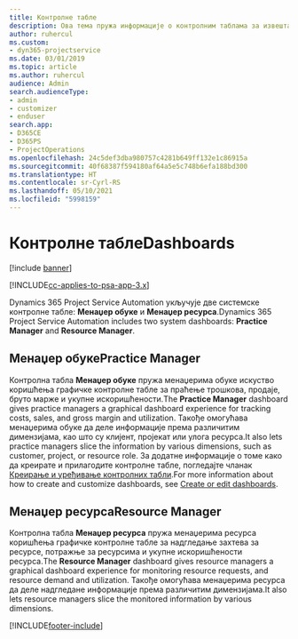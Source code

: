 ```yaml
---
title: Контролне табле
description: Ова тема пружа информације о контролним таблама за извештавање које су укључене у Dynamics 365 Project Service Automation.
author: ruhercul
ms.custom:
- dyn365-projectservice
ms.date: 03/01/2019
ms.topic: article
ms.author: ruhercul
audience: Admin
search.audienceType:
- admin
- customizer
- enduser
search.app:
- D365CE
- D365PS
- ProjectOperations
ms.openlocfilehash: 24c5def3dba980757c4281b649ff132e1c86915a
ms.sourcegitcommit: 40f68387f594180af64a5e5c748b6efa188bd300
ms.translationtype: HT
ms.contentlocale: sr-Cyrl-RS
ms.lasthandoff: 05/10/2021
ms.locfileid: "5998159"
---
```

# <a name="dashboards"></a><span data-ttu-id="8d8cf-103">Контролне табле</span><span class="sxs-lookup"><span data-stu-id="8d8cf-103">Dashboards</span></span>

[!include [banner](../includes/psa-now-project-operations.md)]

[!INCLUDE[cc-applies-to-psa-app-3.x](../includes/cc-applies-to-psa-app-3x.md)]

<span data-ttu-id="8d8cf-104">Dynamics 365 Project Service Automation укључује две системске контролне табле: **Менаџер обуке** и **Менаџер ресурса**.</span><span class="sxs-lookup"><span data-stu-id="8d8cf-104">Dynamics 365 Project Service Automation includes two system dashboards: **Practice Manager** and **Resource Manager**.</span></span>

## <a name="practice-manager"></a><span data-ttu-id="8d8cf-105">Менаџер обуке</span><span class="sxs-lookup"><span data-stu-id="8d8cf-105">Practice Manager</span></span> 

<span data-ttu-id="8d8cf-106">Контролна табла **Менаџер обуке** пружа менаџерима обуке искуство коришћења графичке контролне табле за праћење трошкова, продаје, бруто марже и укупне искоришћености.</span><span class="sxs-lookup"><span data-stu-id="8d8cf-106">The **Practice Manager** dashboard gives practice managers a graphical dashboard experience for tracking costs, sales, and gross margin and utilization.</span></span> <span data-ttu-id="8d8cf-107">Такође омогућава менаџерима обуке да деле информације према различитим димензијама, као што су клијент, пројекат или улога ресурса.</span><span class="sxs-lookup"><span data-stu-id="8d8cf-107">It also lets practice managers slice the information by various dimensions, such as customer, project, or resource role.</span></span> <span data-ttu-id="8d8cf-108">За додатне информације о томе како да креирате и прилагодите контролне табле, погледајте чланак [Креирање и уређивање контролних табли](/dynamics365/customerengagement/on-premises/customize/create-edit-dashboards).</span><span class="sxs-lookup"><span data-stu-id="8d8cf-108">For more information about how to create and customize dashboards, see [Create or edit dashboards](/dynamics365/customerengagement/on-premises/customize/create-edit-dashboards).</span></span>

## <a name="resource-manager"></a><span data-ttu-id="8d8cf-109">Менаџер ресурса</span><span class="sxs-lookup"><span data-stu-id="8d8cf-109">Resource Manager</span></span> 

<span data-ttu-id="8d8cf-110">Контролна табла **Менаџер ресурса** пружа менаџерима ресурса коришћења графичке контролне табле за надгледање захтева за ресурсе, потражње за ресурсима и укупне искоришћености ресурса.</span><span class="sxs-lookup"><span data-stu-id="8d8cf-110">The **Resource Manager** dashboard gives resource managers a graphical dashboard experience for monitoring resource requests, and resource demand and utilization.</span></span> <span data-ttu-id="8d8cf-111">Такође омогућава менаџерима ресурса да деле надгледане информације према различитим димензијама.</span><span class="sxs-lookup"><span data-stu-id="8d8cf-111">It also lets resource managers slice the monitored information by various dimensions.</span></span>


[!INCLUDE[footer-include](../includes/footer-banner.md)]